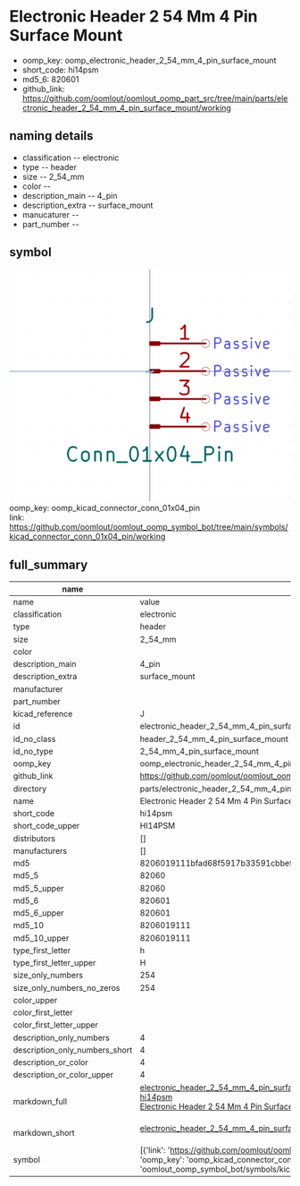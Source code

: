 # Electronic Header 2 54 Mm 4 Pin Surface Mount

  
* oomp_key: oomp_electronic_header_2_54_mm_4_pin_surface_mount 
* short_code: hi14psm
* md5_6: 820601  
* github_link: https://github.com/oomlout/oomlout_oomp_part_src/tree/main/parts/electronic_header_2_54_mm_4_pin_surface_mount/working  
## naming details
* classification -- electronic
* type -- header
* size -- 2_54_mm
* color -- 
* description_main -- 4_pin
* description_extra -- surface_mount
* manucaturer -- 
* part_number -- 



## symbol

![](symbol/0/working/working_600.png)  
oomp_key: oomp_kicad_connector_conn_01x04_pin  
link: https://github.com/oomlout/oomlout_oomp_symbol_bot/tree/main/symbols/kicad_connector_conn_01x04_pin/working  


## full_summary
| name | value | 
| --- | --- | 
| name | value | 
| classification | electronic | 
| type | header | 
| size | 2_54_mm | 
| color |  | 
| description_main | 4_pin | 
| description_extra | surface_mount | 
| manufacturer |  | 
| part_number |  | 
| kicad_reference | J | 
| id | electronic_header_2_54_mm_4_pin_surface_mount | 
| id_no_class | header_2_54_mm_4_pin_surface_mount | 
| id_no_type | 2_54_mm_4_pin_surface_mount | 
| oomp_key | oomp_electronic_header_2_54_mm_4_pin_surface_mount | 
| github_link | https://github.com/oomlout/oomlout_oomp_part_src/tree/main/parts/electronic_header_2_54_mm_4_pin_surface_mount/working | 
| directory | parts/electronic_header_2_54_mm_4_pin_surface_mount | 
| name | Electronic Header 2 54 Mm 4 Pin Surface Mount | 
| short_code | hi14psm | 
| short_code_upper | HI14PSM | 
| distributors | [] | 
| manufacturers | [] | 
| md5 | 8206019111bfad68f5917b33591cbbef | 
| md5_5 | 82060 | 
| md5_5_upper | 82060 | 
| md5_6 | 820601 | 
| md5_6_upper | 820601 | 
| md5_10 | 8206019111 | 
| md5_10_upper | 8206019111 | 
| type_first_letter | h | 
| type_first_letter_upper | H | 
| size_only_numbers | 254 | 
| size_only_numbers_no_zeros | 254 | 
| color_upper |  | 
| color_first_letter |  | 
| color_first_letter_upper |  | 
| description_only_numbers | 4 | 
| description_only_numbers_short | 4 | 
| description_or_color | 4 | 
| description_or_color_upper | 4 | 
| markdown_full | [electronic_header_2_54_mm_4_pin_surface_mount](https://github.com/oomlout/oomlout_oomp_part_src/tree/main/parts/electronic_header_2_54_mm_4_pin_surface_mount/working)<br>[hi14psm](https://github.com/oomlout/oomlout_oomp_part_src/tree/main/parts/electronic_header_2_54_mm_4_pin_surface_mount/working)<br>[Electronic Header 2 54 Mm 4 Pin Surface Mount](https://github.com/oomlout/oomlout_oomp_part_src/tree/main/parts/electronic_header_2_54_mm_4_pin_surface_mount/working)<br><br> | 
| markdown_short | [electronic_header_2_54_mm_4_pin_surface_mount](https://github.com/oomlout/oomlout_oomp_part_src/tree/main/parts/electronic_header_2_54_mm_4_pin_surface_mount/working)<br><br> | 
| symbol | [{'link': 'https://github.com/oomlout/oomlout_oomp_symbol_bot/tree/main/symbols/kicad_connector_conn_01x04_pin', 'oomp_key': 'oomp_kicad_connector_conn_01x04_pin', 'directory': 'oomlout_oomp_symbol_bot/symbols/kicad_connector_conn_01x04_pin//working/working.kicad_sym'}] | 

